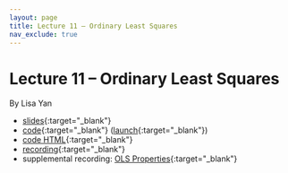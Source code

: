 ```yaml
---
layout: page
title: Lecture 11 – Ordinary Least Squares
nav_exclude: true
---
```


# Lecture 11 – Ordinary Least Squares

By Lisa Yan

- [slides](https://docs.google.com/presentation/d/15eEbroVt2r36TXh28C2wm6wgUHlCBCsODR09kLHhDJ8/edit?usp=sharing){:target="_blank"}
- [code](https://github.com/DS-100/sp22/tree/main/lec/lec11){:target="_blank"} ([launch](
https://data100.datahub.berkeley.edu/hub/user-redirect/git-pull?repo=https%3A%2F%2Fgithub.com%2FDS-100%2Fsp22&urlpath=lab%2Ftree%2Fsp22%2Flec%2Flec11%2Flec11.ipynb&branch=main){:target="_blank"})
- [code HTML](../../resources/assets/lectures/lec11/lec11.html){:target="_blank"}
- [recording](https://youtu.be/zudHMhLVwhw){:target="_blank"}
- supplemental recording: [OLS Properties](https://youtu.be/dhG8GiZcyUE){:target="_blank"}

<!--
A reminder – the right column of the table below contains _Quick Checks_. These are **not** required but suggested to help you check your understanding.

<table>
<colgroup>
<col style="width: 25%" />
<col style="width: 25%" />
<col style="width: 25%" />
</colgroup>
<thead>
<tr class="header">
<th></th>
<th>Video</th>
<th>Quick Check</th>
</tr>
</thead>
<tbody>
<tr>
<td><strong>10.0</strong> <br />Formal definition of visualization. The purpose of visualization in the data science lifecycle.</td>
<td><iframe width="300" height="" src="https://youtube.com/embed/loW5f8KMkpQ" frameborder="0" allow="accelerometer; autoplay; encrypted-media; gyroscope; picture-in-picture" allowfullscreen=""></iframe></td>
<td></td>
</tr>
<tr>
<td><strong>10.1</strong> <br />Formal definition of visualization. The purpose of visualization in the data science lifecycle.</td>
<td><iframe width="300" height="" src="https://youtube.com/embed/jJEEYES-Drw" frameborder="0" allow="accelerometer; autoplay; encrypted-media; gyroscope; picture-in-picture" allowfullscreen=""></iframe></td>
<td><a href="https://forms.gle/zgF41YvrS94UcvmcA" target="\_blank">10.1</a></td>
</tr>
<tr>
<td><strong>10.2</strong> <br />Different ways we can map from data to properties of a visualization.</td>
<td><iframe width="300" height="" src="https://youtube.com/embed/6cly3iD2B64" frameborder="0" allow="accelerometer; autoplay; encrypted-media; gyroscope; picture-in-picture" allowfullscreen=""></iframe></td>
<td><a href="https://forms.gle/8TiGEbRWGzg2p5MW8" target="\_blank">10.2</a></td>
</tr>
<tr>
<td><strong>10.3</strong> <br />Defining distributions, and determining whether or not given visualizations contain a distribution.</td>
<td><iframe width="300" height="" src="https://youtube.com/embed/7DaEWbSdBd4" frameborder="0" allow="accelerometer; autoplay; encrypted-media; gyroscope; picture-in-picture" allowfullscreen=""></iframe></td>
<td><a href="https://forms.gle/soh84fja1hdsJVsx8" target="\_blank">10.3</a></td>
</tr>
<tr>
<td><strong>10.4</strong> <br />Bar plots as a means of displaying the distribution of a qualitative variable, as well as for plotting a quantitative variable across several different categories.</td>
<td><iframe width="300" height="" src="https://youtube.com/embed/-uclH1gmwuE" frameborder="0" allow="accelerometer; autoplay; encrypted-media; gyroscope; picture-in-picture" allowfullscreen=""></iframe></td>
<td><a href="https://forms.gle/Qtbi1cgp5z984FcA9" target="\_blank">10.4</a></td>
</tr>
<tr>
<td><strong>10.5</strong> <br />Rug plots. Histograms, where areas are proportions. Reviewing histogram calculations from Data 8. Density curves as smoothed versions of histograms.</td>
<td><iframe width="300" height="" src="https://youtube.com/embed/j2cGxJTXask" frameborder="0" allow="accelerometer; autoplay; encrypted-media; gyroscope; picture-in-picture" allowfullscreen=""></iframe></td>
<td><a href="https://forms.gle/foWbG6rtV4VR3Pck7" target="\_blank">10.5</a></td>
</tr>
<tr>
<td><strong>10.6</strong> <br />Describing distributions of quantitative variables using terms such as modes, skew, tails, and outliers.</td>
<td><iframe width="300" height="" src="https://youtube.com/embed/XyVFj_ckvFg" frameborder="0" allow="accelerometer; autoplay; encrypted-media; gyroscope; picture-in-picture" allowfullscreen=""></iframe></td>
<td><a href="https://forms.gle/GA8gG4V6mtvt9f5r5" target="\_blank">10.6</a></td>
</tr>
<tr>
<td><strong>10.7</strong> <br />Using box plots and violin plots to visualize quantitative distributions. Using overlaid histograms and density curves, and side by side box plots and violin plots, to compare multiple quantitative distributions.</td>
<td><iframe width="300" height="" src="https://youtube.com/embed/oGHNoTcJy6M" frameborder="0" allow="accelerometer; autoplay; encrypted-media; gyroscope; picture-in-picture" allowfullscreen=""></iframe></td>
<td><a href="https://forms.gle/6bPAg11auz5bUWzj9" target="\_blank">10.7</a></td>
</tr>
<tr>
<td><strong>10.8</strong> <br />Using scatter plots, hex plots, and contour plots to visualize the relationship between pairs of quantitative variables. Summary of visualization thus far.</td>
<td><iframe width="300" height="" src="https://youtube.com/embed/s-dRmP_8zd0" frameborder="0" allow="accelerometer; autoplay; encrypted-media; gyroscope; picture-in-picture" allowfullscreen=""></iframe></td>
<td><a href="https://forms.gle/68yHpG7P8pm1wtu98" target="\_blank">10.8</a></td>
</tr>
-->
